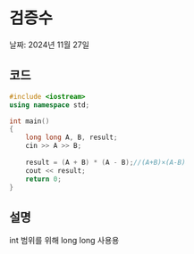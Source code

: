 # 검증수

날짜: 2024년 11월 27일

## 코드

```cpp
#include <iostream>
using namespace std;

int main() 
{
	long long A, B, result;
	cin >> A >> B;
	
	result = (A + B) * (A - B);//(A+B)×(A-B)
	cout << result;
	return 0;
}

```

## 설명

int 범위를 위해 long long 사용용